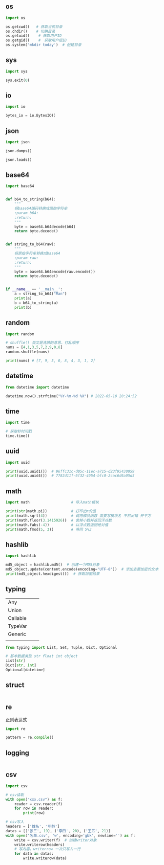 ## os

```python
import os

os.getcwd()   # 获取当前目录
os.chdir()    # 切换目录
os.getuid()    # 获取用户ID
os.getgid()    #　获取用户组ID
os.system('mkdir today')  # 创建目录
```



## sys

```python
import sys

sys.exit(0)
```



## io

```python
import io

bytes_io = io.BytesIO()
```



## json

```python
import json

json.dumps()

json.loads()
```







## base64

```python
import base64


def b64_to_string(b64):
    """
    将base64编码转换成原始字符串
    :param b64:
    :return:
    """
    byte = base64.b64decode(b64)
    return byte.decode()


def string_to_b64(raw):
    """
    将原始字符串转换成base64
    :param raw:
    :return:
    """
    byte = base64.b64encode(raw.encode())
    return byte.decode()


if __name__ == '__main__':
    a = string_to_b64("Man")
    print(a)
    b = b64_to_string(a)
    print(b)
```





## random

```python
import random

# shuffle() 英文是洗牌的意思，打乱顺序
nums = [4,1,3,5,7,2,9,0,8]
random.shuffle(nums)

print(nums) # [7, 9, 5, 0, 8, 4, 3, 1, 2]
```





## datetime

```python
from datetime import datetime

datetime.now().strftime("%Y-%m-%d %X") # 2022-05-10 20:24:52
```



## time

```python
import time

# 获取秒时间戳
time.time()
```



## uuid

```python
import uuid

print(uuid.uuid1())  # 96ffc31c-d05c-11ec-a715-d23f95430059
print(uuid.uuid4())  # 7782d11f-6f32-4954-bfc0-2cac6d6a05d5
```





## math

```python
import math                   # 导入math模块

print(str(math.pi))           # 打印出π的值
print(math.sqrt(4))           # 调用模块函数 需要写模块名 不然出错 开平方
print(math.floor(3.1415926))  # 舍掉小数并返回浮点数
print(math.fabs(-4))          # 以浮点数返回绝对值
print(math.fmod(5, 3))        # 等同 5%3
```



## hashlib

```python
import hashlib

md5_object = hashlib.md5()  # 创建一个MD5对象
md5_object.update(content.encode(encoding='UTF-8'))  # 添加去要加密的文本
print(md5_object.hexdigest())  # 获取加密结果
```





## typing

|          |      |      |
| -------- | ---- | ---- |
| Any      |      |      |
| Union    |      |      |
| Callable |      |      |
| TypeVar  |      |      |
| Generic  |      |      |
|          |      |      |



```python
from typing import List, Set, Tuple, Dict, Optional

# 基本数据类型 str float int object
List[str]
Dict[str, int]
Optional[datetime]
```



## struct

```python
```

## re

正则表达式

```python
import re

pattern = re.compile()
```





## logging

```python
```





## csv

```python
import csv

# csv读取
with open("xxx.csv") as f:
    reader = csv.reader(f)
    for row in reader:
        print(row)

# csv写入
headers = ['姓名', '年龄']
datas = [('张三', 19), ('李四', 20), ('王五', 21)]
with open('名单.csv', 'w', encoding='gbk', newline='') as f:
    write = csv.writer(f)  # 创建writer对象
    write.writerow(headers)
    # 写内容，writerrow 一次只写入一行
    for data in datas:
        write.writerow(data)
```

